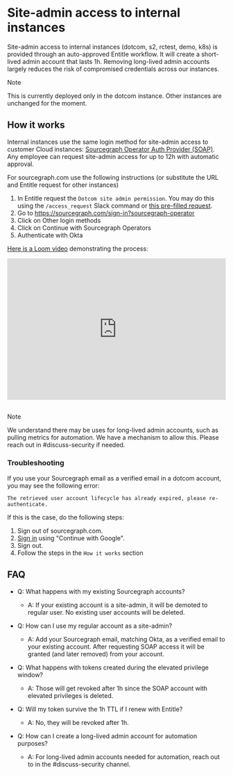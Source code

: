 # Site-admin access to internal instances

Site-admin access to internal instances (dotcom, s2, rctest, demo, k8s) is provided through an auto-approved Entitle workflow. It will create a short-lived admin account that lasts 1h. Removing long-lived admin accounts largely reduces the risk of compromised credentials across our instances.

> [!NOTE]
> This is currently deployed only in the dotcom instance. Other instances are unchanged for the moment.

## How it works

Internal instances use the same login method for site-admin access to customer Cloud instances: [Sourcegraph Operator Auth Provider (SOAP)](../cloud/technical-docs/oidc_site_admin.md#sourcegraph-teammate-access-to-cloud-instances). Any employee can request site-admin access for up to 12h with automatic approval.

For sourcegraph.com use the following instructions (or substitute the URL and Entitle request for other instances)

1. In Entitle request the `Dotcom site admin permission`. You may do this using the `/access_request` Slack command or [this pre-filled request](https://app.entitle.io/request?targetType=resource&duration=3600&justification=PLEASE%20INCLUDE%20A%20JUSTIFICATION%20-%20SOC2%20AUDITORS%20CHECK%20THIS&integrationId=2a973813-5df5-4572-9982-0169d1deca3b&resourceId=ffe6f48e-45d5-456d-a476-07ab3d27163e&roleId=d3818374-f1ea-433b-aa1a-dacc9f07f996&grantMethodId=d3818374-f1ea-433b-aa1a-dacc9f07f996).
2. Go to https://sourcegraph.com/sign-in?sourcegraph-operator
3. Click on Other login methods
4. Click on Continue with Sourcegraph Operators
5. Authenticate with Okta

[Here is a Loom video](https://www.loom.com/share/3664a109ab2c4914b3afd4d47bb8d7a8?sid=7627c7f5-984a-45cd-87c2-48c8633956af) demonstrating the process:

<div style="position: relative; padding-bottom: 64.63195691202873%; height: 0;"><iframe src="https://www.loom.com/embed/3664a109ab2c4914b3afd4d47bb8d7a8?sid=f9d7dd52-3e55-448b-a61c-09279d2736ad" frameborder="0" webkitallowfullscreen mozallowfullscreen allowfullscreen style="position: absolute; top: 0; left: 0; width: 100%; height: 100%;"></iframe></div>

<br>

> [!NOTE]
> We understand there may be uses for long-lived admin accounts, such as pulling metrics for automation. We have a mechanism to allow this. Please reach out in #discuss-security if needed.

### Troubleshooting

If you use your Sourcegraph email as a verified email in a dotcom account, you may see the following error:

```
The retrieved user account lifecycle has already expired, please re-authenticate.
```

If this is the case, do the following steps:

1. Sign out of sourcegraph.com.
2. [Sign in](https://sourcegraph.com/sign-in?returnTo=/search) using "Continue with Google".
3. Sign out.
4. Follow the steps in the `How it works` section

## FAQ

- Q: What happens with my existing Sourcegraph accounts?

  - A: If your existing account is a site-admin, it will be demoted to regular user. No existing user accounts will be deleted.

- Q: How can I use my regular account as a site-admin?

  - A: Add your Sourcegraph email, matching Okta, as a verified email to your existing account. After requesting SOAP access it will be granted (and later removed) from your account.

- Q: What happens with tokens created during the elevated privilege window?

  - A: Those will get revoked after 1h since the SOAP account with elevated privileges is deleted.

- Q: Will my token survive the 1h TTL if I renew with Entitle?

  - A: No, they will be revoked after 1h.

- Q: How can I create a long-lived admin account for automation purposes?

  - A: For long-lived admin accounts needed for automation, reach out to in the #discuss-security channel.

